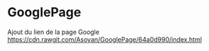 # GooglePage
Ajout du lien de la page Google https://cdn.rawgit.com/Asoyan/GooglePage/64a0d990/index.html
